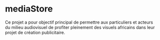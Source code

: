 # mediaStore
 Ce projet a pour objectif principal de permettre aux particuliers et acteurs du milieu audiovisuel de profiter pleinement des visuels africains dans leur projet de création publicitaire.
